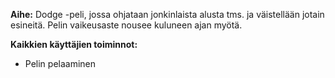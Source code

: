 **Aihe:** Dodge -peli, jossa ohjataan jonkinlaista alusta tms. ja väistellään jotain esineitä. Pelin vaikeusaste nousee kuluneen ajan myötä.

**Kaikkien käyttäjien toiminnot:**

* Pelin pelaaminen
